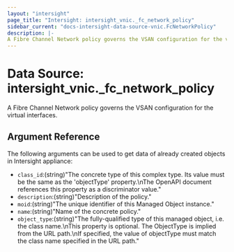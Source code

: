 ```yaml
---
layout: "intersight"
page_title: "Intersight: intersight_vnic._fc_network_policy"
sidebar_current: "docs-intersight-data-source-vnic.FcNetworkPolicy"
description: |-
A Fibre Channel Network policy governs the VSAN configuration for the virtual interfaces.
---
```


# Data Source: intersight_vnic._fc_network_policy
A Fibre Channel Network policy governs the VSAN configuration for the virtual interfaces.
## Argument Reference
The following arguments can be used to get data of already created objects in Intersight appliance:
* `class_id`:(string)"The concrete type of this complex type. Its value must be the same as the 'objectType' property.\nThe OpenAPI document references this property as a discriminator value."
* `description`:(string)"Description of the policy."
* `moid`:(string)"The unique identifier of this Managed Object instance."
* `name`:(string)"Name of the concrete policy."
* `object_type`:(string)"The fully-qualified type of this managed object, i.e. the class name.\nThis property is optional. The ObjectType is implied from the URL path.\nIf specified, the value of objectType must match the class name specified in the URL path."
